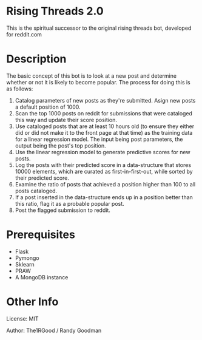 # Rising Threads 2.0

This is the spiritual successor to the original rising threads bot, developed for reddit.com

# Description

The basic concept of this bot is to look at a new post and determine whether or not it is likely to become popular. The process for doing this is as follows:

1. Catalog parameters of new posts as they're submitted. Asign new posts a default position of 1000.
2. Scan the top 1000 posts on reddit for submissions that were cataloged this way and update their score position.
3. Use cataloged posts that are at least 10 hours old (to ensure they either did or did not make it to the front page at that time) as the training data for a linear regression model. The input being post parameters, the output being the post's top position.
4. Use the linear regression model to generate predictive scores for new posts.
5. Log the posts with their predicted score in a data-structure that stores 10000 elements, which are curated as first-in-first-out, while sorted by their predicted score.
6. Examine the ratio of posts that achieved a position higher than 100 to all posts cataloged.
7. If a post inserted in the data-structure ends up in a position better than this ratio, flag it as a probable popular post.
8. Post the flagged submission to reddit.

# Prerequisites

- Flask
- Pymongo
- Sklearn
- PRAW
- A MongoDB instance

# Other Info

License: MIT

Author: The1RGood / Randy Goodman
